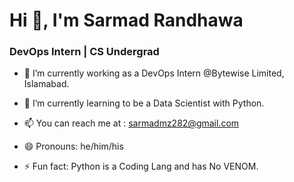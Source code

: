  #                                                                                                   Hi 👋, I'm Sarmad Randhawa
                          
###                                                                                                   DevOps Intern | CS Undergrad


- 🔭 I’m currently working as a DevOps Intern @Bytewise Limited, Islamabad.
- 🌱 I’m currently learning to be a Data Scientist with Python.                                                                       
- 📫 You can reach me at : sarmadmz282@gmail.com
                       
- 😄 Pronouns: he/him/his
- ⚡ Fun fact: Python is a Coding Lang and has No VENOM.
